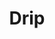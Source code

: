 ---
  title: Drip
  summary: Tiny event emitter.
  repo: http://github.com/logicalparadox/drip
  docstitle: Drip API Docs
  docs: http://alogicalparadox.com/drip
  version: '0.0.5'
---